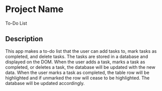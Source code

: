 # Project Name

To-Do List

## Description

This app makes a to-do list that the user can add tasks to, mark tasks as completed, and delete tasks.  The tasks are stored in a database and displayed on the DOM.  When the user adds a task, marks a task as completed, or deletes a task, the database will be updated with the new data.  When the user marks a task as completed, the table row will be highlighted and if unmarked the row will cease to be highlighted.  The database will be updated accordingly.

